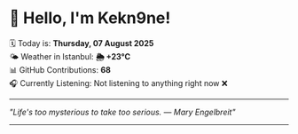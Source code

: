 # 👋 Hello, I'm Kekn9ne!

🗓️ Today is: **Thursday, 07 August 2025**  
🌤️ Weather in Istanbul: **🌦   +23°C**  
📊 GitHub Contributions: **68**  
🎧 Currently Listening: Not listening to anything right now ❌

---

_"Life's too mysterious to take too serious. — *Mary Engelbreit*"_

---
